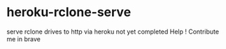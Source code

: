 # heroku-rclone-serve
serve rclone drives to http via heroku
not yet completed 
Help ! Contribute me in brave
